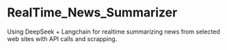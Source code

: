 # RealTime_News_Summarizer
Using DeepSeek + Langchain for realtime summarizing news from selected web sites with API calls and scrapping.
